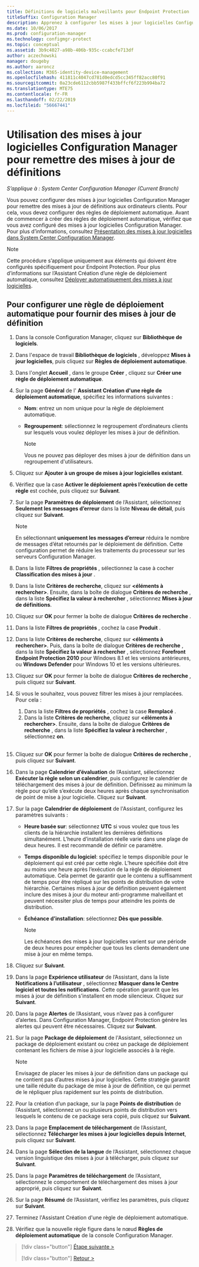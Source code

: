 ```yaml
---
title: Définitions de logiciels malveillants pour Endpoint Protection
titleSuffix: Configuration Manager
description: Apprenez à configurer les mises à jour logicielles Configuration Manager pour remettre des mises à jour de définitions aux ordinateurs clients.
ms.date: 10/06/2017
ms.prod: configuration-manager
ms.technology: configmgr-protect
ms.topic: conceptual
ms.assetid: 3b9c4027-a98b-406b-935c-ccabcfe713df
author: aczechowski
manager: dougeby
ms.author: aaroncz
ms.collection: M365-identity-device-management
ms.openlocfilehash: 411811c4047cd781d0edcd5cc345ff82acc80f91
ms.sourcegitcommit: 0a23cde6112cbb5987f433bffcf6f223b994ba72
ms.translationtype: MTE75
ms.contentlocale: fr-FR
ms.lasthandoff: 02/22/2019
ms.locfileid: "56667441"
---
```

#  <a name="using-configuration-manager-software-updates-to-deliver-definition-updates"></a>Utilisation des mises à jour logicielles Configuration Manager pour remettre des mises à jour de définitions

*S’applique à : System Center Configuration Manager (Current Branch)*


 Vous pouvez configurer des mises à jour logicielles Configuration Manager pour remettre des mises à jour de définitions aux ordinateurs clients. Pour cela, vous devez configurer des règles de déploiement automatique. Avant de commencer à créer des règles de déploiement automatique, vérifiez que vous avez configuré des mises à jour logicielles Configuration Manager. Pour plus d’informations, consultez [Présentation des mises à jour logicielles dans System Center Configuration Manager](/sccm/sum/understand/software-updates-introduction).

> [!NOTE]
>  Cette procédure s’applique uniquement aux éléments qui doivent être configurés spécifiquement pour Endpoint Protection. Pour plus d’informations sur l’Assistant Création d’une règle de déploiement automatique, consultez [Déployer automatiquement des mises à jour logicielles](/sccm/sum/deploy-use/automatically-deploy-software-updates).

## <a name="to-configure-an-automatic-deployment-rule-to-deliver-definition-updates"></a>Pour configurer une règle de déploiement automatique pour fournir des mises à jour de définition

1. Dans la console Configuration Manager, cliquez sur **Bibliothèque de logiciels**.

2. Dans l'espace de travail **Bibliothèque de logiciels** , développez **Mises à jour logicielles**, puis cliquez sur **Règles de déploiement automatique**.

3. Dans l'onglet **Accueil** , dans le groupe **Créer** , cliquez sur **Créer une règle de déploiement automatique**.

4. Sur la page **Général** de l' **Assistant Création d'une règle de déploiement automatique**, spécifiez les informations suivantes :

   -   **Nom**: entrez un nom unique pour la règle de déploiement automatique.

   -   **Regroupement**: sélectionnez le regroupement d’ordinateurs clients sur lesquels vous voulez déployer les mises à jour de définition.

       > [!NOTE]
       >  Vous ne pouvez pas déployer des mises à jour de définition dans un regroupement d'utilisateurs.

5. Cliquez sur **Ajouter à un groupe de mises à jour logicielles existant**.

6. Vérifiez que la case  **Activer le déploiement après l’exécution de cette règle** est cochée, puis cliquez sur **Suivant**.

7. Sur la page **Paramètres de déploiement** de l’Assistant, sélectionnez **Seulement les messages d’erreur** dans la liste **Niveau de détail**, puis cliquez sur **Suivant**.

   > [!NOTE]
   >  En sélectionnant **uniquement les messages d’erreur** réduira le nombre de messages d’état retournés par le déploiement de définition. Cette configuration permet de réduire les traitements du processeur sur les serveurs Configuration Manager.

8. Dans la liste **Filtres de propriétés** , sélectionnez la case à cocher **Classification des mises à jour** .

9. Dans la liste **Critères de recherche**, cliquez sur **<éléments à rechercher\>**. Ensuite, dans la boîte de dialogue **Critères de recherche** , dans la liste **Spécifiez la valeur à rechercher** , sélectionnez **Mises à jour de définitions**.

10. Cliquez sur **OK** pour fermer la boîte de dialogue **Critères de recherche** .

11. Dans la liste **Filtres de propriétés** , cochez la case **Produit** .

12. Dans la liste **Critères de recherche**, cliquez sur **<éléments à rechercher\>**. Puis, dans la boîte de dialogue **Critères de recherche** , dans la liste **Spécifiez la valeur à rechercher** , sélectionnez **Forefront Endpoint Protection 2010** pour Windows 8.1 et les versions antérieures, ou **Windows Defender** pour Windows 10 et les versions ultérieures.

13. Cliquez sur **OK** pour fermer la boîte de dialogue **Critères de recherche** , puis cliquez sur **Suivant**.

14. Si vous le souhaitez, vous pouvez filtrer les mises à jour remplacées.   Pour cela :
    1.  Dans la liste **Filtres de propriétés** , cochez la case **Remplacé** .
    2.  Dans la liste **Critères de recherche**, cliquez sur **<éléments à rechercher\>**. Ensuite, dans la boîte de dialogue **Critères de recherche** , dans la liste **Spécifiez la valeur à rechercher** , sélectionnez **on**.  <br><br>

15. Cliquez sur **OK** pour fermer la boîte de dialogue **Critères de recherche** , puis cliquez sur **Suivant**.

16. Dans la page **Calendrier d’évaluation** de l’Assistant, sélectionnez **Exécuter la règle selon un calendrier**, puis configurez le calendrier de téléchargement des mises à jour de définition. Définissez au minimum la règle pour qu’elle s’exécute deux heures après chaque synchronisation de point de mise à jour logicielle. Cliquez sur **Suivant**.

17. Sur la page **Calendrier de déploiement** de l'Assistant, configurez les paramètres suivants :

    -   **Heure basée sur**: sélectionnez **UTC** si vous voulez que tous les clients de la hiérarchie installent les dernières définitions simultanément. L’heure d’installation réelle varie dans une plage de deux heures. Il est recommandé de définir ce paramètre.

    -   **Temps disponible du logiciel**: spécifiez le temps disponible pour le déploiement qui est créé par cette règle. L’heure spécifiée doit être au moins une heure après l’exécution de la règle de déploiement automatique. Cela permet de garantir que le contenu a suffisamment de temps pour être répliqué sur les points de distribution de votre hiérarchie. Certaines mises à jour de définition peuvent également inclure des mises à jour du moteur anti-programme malveillant et peuvent nécessiter plus de temps pour atteindre les points de distribution.

    -   **Échéance d’installation**: sélectionnez **Dès que possible**.

        > [!NOTE]
        >  Les échéances des mises à jour logicielles varient sur une période de deux heures pour empêcher que tous les clients demandent une mise à jour en même temps.

18. Cliquez sur **Suivant**.

19. Dans la page **Expérience utilisateur** de l’Assistant, dans la liste **Notifications à l’utilisateur** , sélectionnez **Masquer dans le Centre logiciel et toutes les notifications**.   Cette opération garantit que les mises à jour de définition s’installent en mode silencieux. Cliquez sur **Suivant**.

20. Dans la page **Alertes** de l’Assistant, vous n’avez pas à configurer d’alertes. Dans Configuration Manager, Endpoint Protection génère les alertes qui peuvent être nécessaires. Cliquez sur **Suivant**.

21. Sur la page **Package de déploiement** de l'Assistant, sélectionnez un package de déploiement existant ou créez un package de déploiement contenant les fichiers de mise à jour logicielle associés à la règle.

    > [!NOTE]
    >  Envisagez de placer les mises à jour de définition dans un package qui ne contient pas d’autres mises à jour logicielles. Cette stratégie garantit une taille réduite du package de mise à jour de définition, ce qui permet de le répliquer plus rapidement sur les points de distribution.

22. Pour la création d’un package, sur la page **Points de distribution** de l’Assistant, sélectionnez un ou plusieurs points de distribution vers lesquels le contenu de ce package sera copié, puis cliquez sur **Suivant**.

23. Dans la page **Emplacement de téléchargement** de l’Assistant, sélectionnez **Télécharger les mises à jour logicielles depuis Internet**, puis cliquez sur **Suivant**.

24. Dans la page **Sélection de la langue** de l’Assistant, sélectionnez chaque version linguistique des mises à jour à télécharger, puis cliquez sur **Suivant**.

25. Dans la page **Paramètres de téléchargement** de l’Assistant, sélectionnez le comportement de téléchargement des mises à jour approprié, puis cliquez sur **Suivant**.

26. Sur la page **Résumé** de l’Assistant, vérifiez les paramètres, puis cliquez sur **Suivant**.

26. Terminez l'Assistant Création d'une règle de déploiement automatique.

27. Vérifiez que la nouvelle règle figure dans le nœud **Règles de déploiement automatique** de la console Configuration Manager.


> [!div class="button"]
> [Étape suivante >](endpoint-antimalware-policies.md)
> 
> [!div class="button"]
> [Retour >](endpoint-configure-alerts.md)
